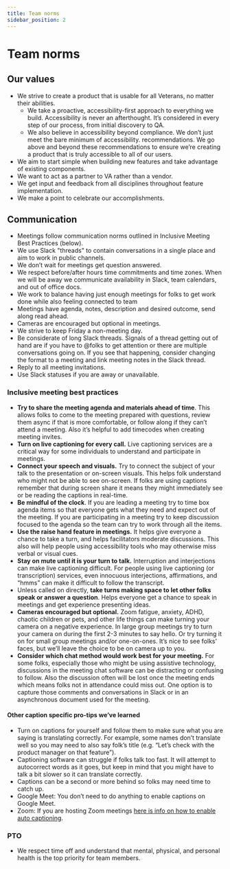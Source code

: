 ```yaml
---
title: Team norms
sidebar_position: 2
---
```


# Team norms

## Our values

- We strive to create a product that is usable for all Veterans, no matter their abilities.
  - We take a proactive, accessibility-first approach to everything we build. Accessibility is never an afterthought. It’s considered in every step of our process, from initial discovery to QA. 
  - We also believe in accessibility beyond compliance. We don’t just meet the bare minimum of accessibility. recommendations. We go above and beyond these recommendations to ensure we’re creating a product that is truly accessible to all of our users.
- We aim to start simple when building new features and take advantage of existing components.
- We want to act as a partner to VA rather than a vendor.
- We get input and feedback from all disciplines throughout feature implementation.
- We make a point to celebrate our accomplishments.

## Communication

- Meetings follow communication norms  outlined in Inclusive Meeting Best Practices (below).
- We use Slack "threads" to contain conversations in a single place and aim to work in public channels.
- We don’t wait for meetings get question answered.
- We respect before/after hours time commitments and time zones. When we will be away we communicate availability in Slack, team calendars, and out of office docs.
- We work to balance having just enough meetings for folks to get work done while also feeling connected to team
- Meetings have agenda, notes, description and desired outcome, send along read ahead.
- Cameras are encouraged but optional in meetings.
- We strive to keep Friday a non-meeting day.
- Be considerate of long Slack threads. Signals of a thread getting out of hand are if you have to @folks to get attention or there are multiple conversations going on. If you see that happening, consider changing the format to a meeting and link meeting notes in the Slack thread.
- Reply to all meeting invitations.
- Use Slack statuses if you are away or unavailable.

### Inclusive meeting best practices

- **Try to share the meeting agenda and materials ahead of time**. This allows folks to come to the meeting prepared with questions, review them async if that is more comfortable, or follow along if they can’t attend a meeting.  Also it’s helpful to add timecodes when creating meeting invites.
- **Turn on live captioning for every call.** Live captioning services are a critical way for some individuals to understand and participate in meetings.
- **Connect your speech and visuals.** Try to connect the subject of your talk to the presentation or on-screen visuals. This helps folk understand who might not be able to see on-screen. If folks are using captions remember that during screen share it means they might immediately see or be reading the captions in real-time.
- **Be mindful of the clock**. If you are leading a meeting try to time box agenda items so that everyone gets what they need and expect out of the meeting. If you are participating in a meeting try to keep discussion focused to the agenda so the team can try to work through all the items.
- **Use the raise hand feature in meetings.** It helps give everyone a chance to take a turn, and helps facilitators moderate discussions. This also will help people using accessibility tools who may otherwise miss verbal or visual cues. 
- **Stay on mute until it is your turn to talk.** Interruption and interjections can make live captioning difficult. For people using live captioning (or transcription) services, even innocuous interjections, affirmations, and “hmms” can make it difficult to follow the transcript.
- Unless called on directly, **take turns making space to let other folks speak or answer a question**. Helps everyone get a chance to speak in meetings and get experience presenting ideas.
- **Cameras encouraged but optional.** Zoom fatigue, anxiety, ADHD, chaotic children or pets, and other life things can make turning your camera on a negative experience. In large group meetings try to turn your camera on during the first 2-3 minutes to say hello. Or try turning it on for small group meetings and/or one-on-ones. It’s nice to see folks' faces, but we’ll leave the choice to be on camera up to you.
- **Consider which chat method would work best for your meeting.** For some folks, especially those who might be using assistive technology, discussions in the meeting chat software can be distracting or confusing to follow. Also the discussion often will be lost once the meeting ends which means folks not in attendance could miss out. One option is to capture those comments and conversations in Slack or in an asynchronous document used for the meeting.

#### Other caption specific pro-tips we’ve learned

- Turn on captions for yourself and follow them to make sure what you are saying is translating correctly. For example, some names don’t translate well so you may need to also say folk’s title (e.g. “Let’s check with the product manager on that feature”). 
- Captioning software can struggle if folks talk too fast. It will attempt to autocorrect words as it goes, but keep in mind that you might have to talk a bit slower so it can translate correctly.  
- Captions can be a second or more behind so folks may need time to catch up.
- Google Meet: You don’t need to do anything to enable captions on Google Meet.
- Zoom: If you are hosting Zoom meetings [here is info on how to enable auto captioning](https://support.zoom.us/hc/en-us/articles/8158289360141-Enabling-automated-captions).

### PTO

- We respect time off and understand that mental, physical, and personal health is the top priority for team members.
